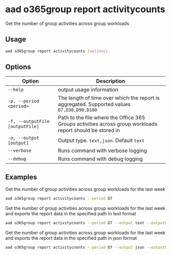 # aad o365group report activitycounts

Get the number of group activities across group workloads

## Usage

```sh
aad o365group report activitycounts [options]
```

## Options

Option|Description
------|-----------
`--help`|output usage information
`-p, --period <period>`|The length of time over which the report is aggregated. Supported values `D7,D30,D90,D180`
`-f, --outputFile [outputFile]`|Path to the file where the Office 365 Groups activities across group workloads report should be stored in
`-o, --output [output]`|Output type. `text,json`. Default `text`
`--verbose`|Runs command with verbose logging
`--debug`|Runs command with debug logging

## Examples

Get the number of group activities across group workloads for the last week

```sh
aad o365group report activitycounts --period D7
```

Get the number of group activities across group workloads for the last week and exports the report data in the specified path in text format

```sh
aad o365group report activitycounts --period D7 --output text --outputFile o365groupactivitycounts.txt
```

Get the number of group activities across group workloads for the last week and exports the report data in the specified path in json format

```sh
aad o365group report activitycounts --period D7 --output json --outputFile o365groupactivitycounts.json
```